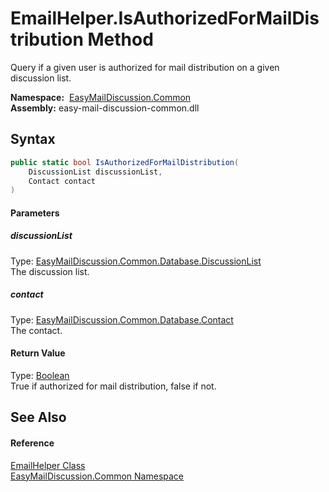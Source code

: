 EmailHelper.IsAuthorizedForMailDistribution Method
==================================================
Query if a given user is authorized for mail distribution on a given discussion list.

  **Namespace:**  [EasyMailDiscussion.Common][1]  
  **Assembly:** easy-mail-discussion-common.dll

Syntax
------

```csharp
public static bool IsAuthorizedForMailDistribution(
	DiscussionList discussionList,
	Contact contact
)
```

#### Parameters

##### *discussionList*
Type: [EasyMailDiscussion.Common.Database.DiscussionList][2]  
 The discussion list.

##### *contact*
Type: [EasyMailDiscussion.Common.Database.Contact][3]  
 The contact.

#### Return Value
Type: [Boolean][4]  
 True if authorized for mail distribution, false if not. 

See Also
--------

#### Reference
[EmailHelper Class][5]  
[EasyMailDiscussion.Common Namespace][1]  

[1]: ../README.md
[2]: ../../EasyMailDiscussion.Common.Database/DiscussionList/README.md
[3]: ../../EasyMailDiscussion.Common.Database/Contact/README.md
[4]: https://docs.microsoft.com/dotnet/api/system.boolean
[5]: README.md